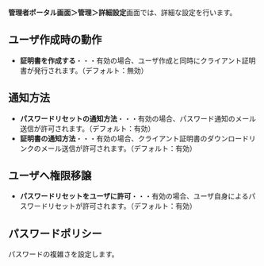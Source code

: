 **管理者ポータル画面＞管理＞詳細設定**画面では、詳細な設定を行います。

## ユーザ作成時の動作
* **証明書を作成する**・・・有効の場合、ユーザ作成と同時にクライアント証明書が発行されます。（デフォルト：無効）

## 通知方法
* **パスワードリセットの通知方法**・・・有効の場合、パスワード通知のメール送信が許可されます。（デフォルト：有効）
* **証明書の通知方法**・・・有効の場合、クライアント証明書のダウンロードリンクのメール送信が許可されます。（デフォルト：有効）

## ユーザへ権限移譲
* **パスワードリセットをユーザに許可**・・・有効の場合、ユーザ自身によるパスワードリセットが許可されます。（デフォルト：有効）

## パスワードポリシー
パスワードの複雑さを設定します。

